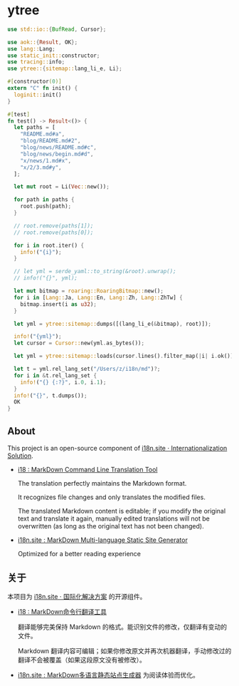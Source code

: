 # ytree

```rust
use std::io::{BufRead, Cursor};

use aok::{Result, OK};
use lang::Lang;
use static_init::constructor;
use tracing::info;
use ytree::{sitemap::lang_li_e, Li};

#[constructor(0)]
extern "C" fn init() {
  loginit::init()
}

#[test]
fn test() -> Result<()> {
  let paths = [
    "README.md#a",
    "blog/README.md#2",
    "blog/news/README.md#c",
    "blog/news/begin.md#d",
    "x/news/1.md#x",
    "x/2/3.md#y",
  ];

  let mut root = Li(Vec::new());

  for path in paths {
    root.push(path);
  }

  // root.remove(paths[1]);
  // root.remove(paths[0]);

  for i in root.iter() {
    info!("{i}");
  }

  // let yml = serde_yaml::to_string(&root).unwrap();
  // info!("{}", yml);

  let mut bitmap = roaring::RoaringBitmap::new();
  for i in [Lang::Ja, Lang::En, Lang::Zh, Lang::ZhTw] {
    bitmap.insert(i as u32);
  }

  let yml = ytree::sitemap::dumps([(lang_li_e(&bitmap), root)]);

  info!("{yml}");
  let cursor = Cursor::new(yml.as_bytes());

  let yml = ytree::sitemap::loads(cursor.lines().filter_map(|i| i.ok()));

  let t = yml.rel_lang_set("/Users/z/i18n/md")?;
  for i in &t.rel_lang_set {
    info!("{} {:?}", i.0, i.1);
  }
  info!("{}", t.dumps());
  OK
}
```

## About

This project is an open-source component of [i18n.site ⋅ Internationalization Solution](https://i18n.site).

* [i18 : MarkDown Command Line Translation Tool](https://i18n.site/i18)

  The translation perfectly maintains the Markdown format.

  It recognizes file changes and only translates the modified files.

  The translated Markdown content is editable; if you modify the original text and translate it again, manually edited translations will not be overwritten (as long as the original text has not been changed).

* [i18n.site : MarkDown Multi-language Static Site Generator](https://i18n.site/i18n.site)

  Optimized for a better reading experience

## 关于

本项目为 [i18n.site ⋅ 国际化解决方案](https://i18n.site) 的开源组件。

* [i18 :  MarkDown命令行翻译工具](https://i18n.site/i18)

  翻译能够完美保持 Markdown 的格式。能识别文件的修改，仅翻译有变动的文件。

  Markdown 翻译内容可编辑；如果你修改原文并再次机器翻译，手动修改过的翻译不会被覆盖（如果这段原文没有被修改）。

* [i18n.site : MarkDown多语言静态站点生成器](https://i18n.site/i18n.site) 为阅读体验而优化。